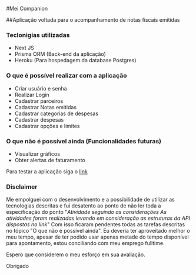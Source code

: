 #Mei Companion

##Aplicação voltada para o acompanhamento de notas fiscais emitidas
### Teclonigias utilizadas
- Next JS
- Prisma ORM (Back-end da aplicação)
- Heroku (Para hospedagem da database Postgres)

### O que é possível realizar com a aplicação
- Criar usuário e senha
- Realizar Login
- Cadastrar parceiros
- Cadastrar Notas emitidas
- Cadastrar categorias de despesas
- Cadastrar despesas
- Cadastrar opções e limites

### O que não é possível ainda (Funcionalidades futuras)
- Visualizar gráficos
- Obter alertas de faturamento


Para testar a aplicação siga o [link](https://mei-companion.vercel.app/)

### Disclaimer

Me empolguei com o desenvolvimento e a possibilidade de utilizar as tecnologias descritas 
e fui desatento ao ponto de não ler toda a especificação do ponto "_Atividade seguindo as considerações
As atividades foram realizadas levando em consideração as estruturas da API dispostas no link_"
Com isso ficaram pendentes todas as tarefas descritas no tópico "O que não é possível ainda".
Eu deveria ter aproveitado melhor o meu tempo, apesar de ter podido usar apenas metade do tempo disponível
para apontamento, estou conciliando com meu emprego fulltime. 

Espero que considerem o meu esforço em sua avaliação. 

Obrigado